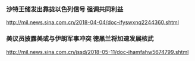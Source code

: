 ### 沙特王储发出靠拢以色列信号 强调共同利益
http://mil.news.sina.com.cn/2018-04-04/doc-ifyswxnq2244360.shtml
### 美议员披露美或与伊朗军事冲突 德黑兰将加速发展核武
http://mil.news.sina.com.cn/jssd/2018-05-11/doc-ihamfahw5674799.shtml